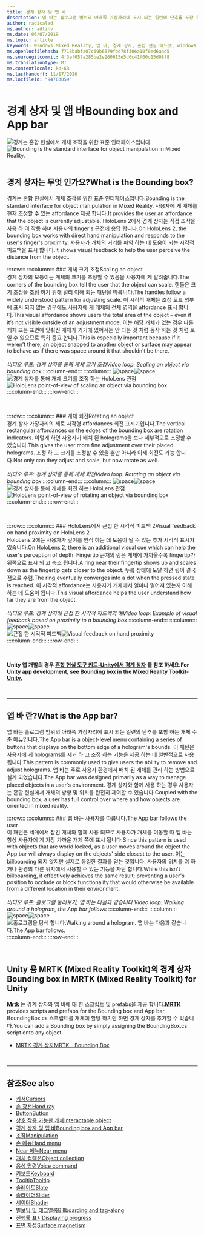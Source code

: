 ```yaml
---
title: 경계 상자 및 앱 바
description: 앱 바는 홀로그램 범위의 아래쪽 가장자리에 표시 되는 일련의 단추를 포함 하는 개체 수준 메뉴입니다.
author: radicalad
ms.author: adlinv
ms.date: 06/07/2019
ms.topic: article
keywords: Windows Mixed Reality, 앱 바, 경계 상자, 혼합 현실 헤드셋, windows mixed reality 헤드셋, 가상 현실 헤드셋, HoloLens, MRTK, Mixed Reality Toolkit
ms.openlocfilehash: f718babfa07c69b6579fbd78f306a10f0ed6aad5
ms.sourcegitcommit: 4f3ef057a285be2e260615e5d6c41f00d15d08f8
ms.translationtype: MT
ms.contentlocale: ko-KR
ms.lasthandoff: 11/17/2020
ms.locfileid: "94703059"
---
```

# <a name="bounding-box-and-app-bar"></a><span data-ttu-id="11ceb-104">경계 상자 및 앱 바</span><span class="sxs-lookup"><span data-stu-id="11ceb-104">Bounding box and App bar</span></span>
<span data-ttu-id="11ceb-105">![경계는 혼합 현실에서 개체 조작을 위한 표준 인터페이스입니다.](images/UX_Hero_BoundingBox.jpg)</span><span class="sxs-lookup"><span data-stu-id="11ceb-105">![Bounding is the standard interface for object manipulation in Mixed Reality.](images/UX_Hero_BoundingBox.jpg)</span></span><br>
<br>

## <a name="what-is-the-bounding-box"></a><span data-ttu-id="11ceb-106">경계 상자는 무엇 인가요?</span><span class="sxs-lookup"><span data-stu-id="11ceb-106">What is the Bounding box?</span></span>

<span data-ttu-id="11ceb-107">경계는 혼합 현실에서 개체 조작을 위한 표준 인터페이스입니다.</span><span class="sxs-lookup"><span data-stu-id="11ceb-107">Bounding is the standard interface for object manipulation in Mixed Reality.</span></span> <span data-ttu-id="11ceb-108">사용자에 게 개체를 현재 조정할 수 있는 affordance 제공 합니다.</span><span class="sxs-lookup"><span data-stu-id="11ceb-108">It provides the user an affordance that the object is currently adjustable.</span></span> <span data-ttu-id="11ceb-109">HoloLens 2에서 경계 상자는 직접 조작을 사용 하 여 작동 하며 사용자의 finger's 근접에 응답 합니다.</span><span class="sxs-lookup"><span data-stu-id="11ceb-109">On HoloLens 2, the bounding box works with direct hand manipulation and responds to the user's finger's proximity.</span></span> <span data-ttu-id="11ceb-110">사용자가 개체의 거리를 파악 하는 데 도움이 되는 시각적 피드백을 표시 합니다.</span><span class="sxs-lookup"><span data-stu-id="11ceb-110">It shows visual feedback to help the user perceive the distance from the object.</span></span>

:::row:::
    :::column:::
        ### <a name="scaling-an-objectbr"></a><span data-ttu-id="11ceb-111">개체 크기 조정</span><span class="sxs-lookup"><span data-stu-id="11ceb-111">Scaling an object</span></span><br>
        <span data-ttu-id="11ceb-112">경계 상자의 모퉁이는 개체의 크기를 조정할 수 있음을 사용자에 게 알려줍니다.</span><span class="sxs-lookup"><span data-stu-id="11ceb-112">The corners of the bounding box tell the user that the object can scale.</span></span> <span data-ttu-id="11ceb-113">핸들은 크기 조정을 조정 하기 위해 널리 이해 되는 패턴을 따릅니다.</span><span class="sxs-lookup"><span data-stu-id="11ceb-113">The handles follow a widely understood pattern for adjusting scale.</span></span> <span data-ttu-id="11ceb-114">이 시각적 개체는 조정 모드 외부에 표시 되지 않는 경우에도 사용자에 게 개체의 전체 영역을 affordance 표시 합니다.</span><span class="sxs-lookup"><span data-stu-id="11ceb-114">This visual affordance shows users the total area of the object – even if it’s not visible outside of an adjustment mode.</span></span> <span data-ttu-id="11ceb-115">이는 해당 개체가 없는 경우 다른 개체 또는 표면에 맞춰진 개체가 거기에 있어서는 안 되는 것 처럼 동작 하는 것 처럼 보일 수 있으므로 특히 중요 합니다.</span><span class="sxs-lookup"><span data-stu-id="11ceb-115">This is especially important because if it weren’t there, an object snapped to another object or surface may appear to behave as if there was space around it that shouldn’t be there.</span></span><br>
        <br>
        <span data-ttu-id="11ceb-116">*비디오 루프: 경계 상자를 통해 개체 크기 조정*</span><span class="sxs-lookup"><span data-stu-id="11ceb-116">*Video loop: Scaling an object via bounding box*</span></span>
    :::column-end:::
        :::column:::
        <span data-ttu-id="11ceb-117">![space](images/spacer-20x582.png)</span><span class="sxs-lookup"><span data-stu-id="11ceb-117">![space](images/spacer-20x582.png)</span></span><br>
       <span data-ttu-id="11ceb-118">![경계 상자를 통해 개체 크기를 조정 하는 HoloLens 관점](images/HoloLens2_BoundingBox.gif)</span><span class="sxs-lookup"><span data-stu-id="11ceb-118">![HoloLens point-of-view of scaling an object via bounding box](images/HoloLens2_BoundingBox.gif)</span></span><br>
    :::column-end:::
:::row-end:::

<br>

:::row:::
    :::column:::
        ### <a name="rotating-an-objectbr"></a><span data-ttu-id="11ceb-119">개체 회전</span><span class="sxs-lookup"><span data-stu-id="11ceb-119">Rotating an object</span></span><br>
        <span data-ttu-id="11ceb-120">경계 상자 가장자리의 세로 사각형 affordances 회전 표시기입니다.</span><span class="sxs-lookup"><span data-stu-id="11ceb-120">The vertical rectangular affordances on the edges of the bounding box are rotation indicators.</span></span> <span data-ttu-id="11ceb-121">이렇게 하면 사용자가 배치 된 holograms을 보다 세부적으로 조정할 수 있습니다.</span><span class="sxs-lookup"><span data-stu-id="11ceb-121">This gives the user more fine adjustment over their placed holograms.</span></span> <span data-ttu-id="11ceb-122">조정 하 고 크기를 조정할 수 있을 뿐만 아니라 이제 회전도 가능 합니다.</span><span class="sxs-lookup"><span data-stu-id="11ceb-122">Not only can they adjust and scale, but now rotate as well.</span></span><br>
        <br>
        <span data-ttu-id="11ceb-123">*비디오 루프: 경계 상자를 통해 개체 회전*</span><span class="sxs-lookup"><span data-stu-id="11ceb-123">*Video loop: Rotating an object via bounding box*</span></span>
    :::column-end:::
        :::column:::
        <span data-ttu-id="11ceb-124">![space](images/spacer-20x582.png)</span><span class="sxs-lookup"><span data-stu-id="11ceb-124">![space](images/spacer-20x582.png)</span></span><br>
       <span data-ttu-id="11ceb-125">![경계 상자를 통해 개체를 회전 하는 HoloLens 관점](images/HoloLens2_BoundingBox_Rotate.gif)</span><span class="sxs-lookup"><span data-stu-id="11ceb-125">![HoloLens point-of-view of rotating an object via bounding box](images/HoloLens2_BoundingBox_Rotate.gif)</span></span><br>
    :::column-end:::
:::row-end:::

<br>

:::row:::
    :::column:::
        ### <a name="visual-feedback-on-hand-proximity-on-hololens-2br"></a><span data-ttu-id="11ceb-126">HoloLens에서 근접 한 시각적 피드백 2</span><span class="sxs-lookup"><span data-stu-id="11ceb-126">Visual feedback on hand proximity on HoloLens 2</span></span><br>
        <span data-ttu-id="11ceb-127">HoloLens 2에는 사용자가 깊이를 인식 하는 데 도움이 될 수 있는 추가 시각적 표시가 있습니다.</span><span class="sxs-lookup"><span data-stu-id="11ceb-127">On HoloLens 2, there is an additional visual cue which can help the user's perception of depth.</span></span> <span data-ttu-id="11ceb-128">Fingertip 근처의 링은 개체에 가까울수록 fingertip가 위쪽으로 표시 되 고 축소 됩니다.</span><span class="sxs-lookup"><span data-stu-id="11ceb-128">A ring near their fingertip shows up and scales down as the fingertip gets closer to the object.</span></span> <span data-ttu-id="11ceb-129">누름 상태에 도달 하면 링이 결국 점으로 수렴.</span><span class="sxs-lookup"><span data-stu-id="11ceb-129">The ring eventually converges into a dot when the pressed state is reached.</span></span> <span data-ttu-id="11ceb-130">이 시각적 affordance는 사용자가 개체에서 얼마나 떨어져 있는지 이해 하는 데 도움이 됩니다.</span><span class="sxs-lookup"><span data-stu-id="11ceb-130">This visual affordance helps the user understand how far they are from the object.</span></span><br>
        <br>
        <span data-ttu-id="11ceb-131">*비디오 루프: 경계 상자에 근접 한 시각적 피드백의 예*</span><span class="sxs-lookup"><span data-stu-id="11ceb-131">*Video loop: Example of visual feedback based on proximity to a bounding box*</span></span>
    :::column-end:::
        :::column:::
        <span data-ttu-id="11ceb-132">![space](images/spacer-20x582.png)</span><span class="sxs-lookup"><span data-stu-id="11ceb-132">![space](images/spacer-20x582.png)</span></span><br>
       <span data-ttu-id="11ceb-133">![근접 한 시각적 피드백](images/HoloLens2_Proximity.gif)</span><span class="sxs-lookup"><span data-stu-id="11ceb-133">![Visual feedback on hand proximity](images/HoloLens2_Proximity.gif)</span></span><br>
    :::column-end:::
:::row-end:::

<br>

<span data-ttu-id="11ceb-134">**Unity 앱 개발의 경우 [혼합 현실 도구 키트-Unity에서 경계 상자](https://microsoft.github.io/MixedRealityToolkit-Unity/Documentation/README_BoundingBox.html) 를 참조 하세요.**</span><span class="sxs-lookup"><span data-stu-id="11ceb-134">**For Unity app development, see [Bounding box in the Mixed Reality Toolkit-Unity.](https://microsoft.github.io/MixedRealityToolkit-Unity/Documentation/README_BoundingBox.html)**</span></span>

<br>

---

## <a name="what-is-the-app-bar"></a><span data-ttu-id="11ceb-135">앱 바 란?</span><span class="sxs-lookup"><span data-stu-id="11ceb-135">What is the App bar?</span></span>

<span data-ttu-id="11ceb-136">앱 바는 홀로그램 범위의 아래쪽 가장자리에 표시 되는 일련의 단추를 포함 하는 개체 수준 메뉴입니다.</span><span class="sxs-lookup"><span data-stu-id="11ceb-136">The App bar is a object-level menu containing a series of buttons that displays on the bottom edge of a hologram's bounds.</span></span> <span data-ttu-id="11ceb-137">이 패턴은 사용자에 게 holograms를 제거 하 고 조정 하는 기능을 제공 하는 데 일반적으로 사용 됩니다.</span><span class="sxs-lookup"><span data-stu-id="11ceb-137">This pattern is commonly used to give users the ability to remove and adjust holograms.</span></span> <span data-ttu-id="11ceb-138">앱 바는 주로 사용자 환경에서 배치 된 개체를 관리 하는 방법으로 설계 되었습니다.</span><span class="sxs-lookup"><span data-stu-id="11ceb-138">The App bar was designed primarily as a way to manage placed objects in a user's environment.</span></span> <span data-ttu-id="11ceb-139">경계 상자와 함께 사용 하는 경우 사용자는 혼합 현실에서 개체의 방향 및 위치를 완전히 제어할 수 있습니다.</span><span class="sxs-lookup"><span data-stu-id="11ceb-139">Coupled with the bounding box, a user has full control over where and how objects are oriented in mixed reality.</span></span>

:::row:::
    :::column:::
        ### <a name="the-app-bar-follows-the-userbr"></a><span data-ttu-id="11ceb-140">앱 바는 사용자를 따릅니다.</span><span class="sxs-lookup"><span data-stu-id="11ceb-140">The App bar follows the user</span></span><br>
        <span data-ttu-id="11ceb-141">이 패턴은 세계에서 잠긴 개체와 함께 사용 되므로 사용자가 개체를 이동할 때 앱 바는 항상 사용자에 게 가장 가까운 개체 쪽에 표시 됩니다.</span><span class="sxs-lookup"><span data-stu-id="11ceb-141">Since this pattern is used with objects that are world locked, as a user moves around the object the App bar will always display on the objects' side closest to the user.</span></span> <span data-ttu-id="11ceb-142">이는 billboarding 되지 않지만 실제로 동일한 결과를 얻는 것입니다. 사용자의 위치를 려 하거나 환경의 다른 위치에서 사용할 수 있는 기능을 차단 합니다.</span><span class="sxs-lookup"><span data-stu-id="11ceb-142">While this isn't billboarding, it effectively achieves the same result; preventing a user's position to occlude or block functionality that would otherwise be available from a different location in their environment.</span></span> <br>
        <br>
        <span data-ttu-id="11ceb-143">*비디오 루프: 홀로그램 둘러보기, 앱 바는 다음과 같습니다.*</span><span class="sxs-lookup"><span data-stu-id="11ceb-143">*Video loop: Walking around a hologram, the App bar follows*</span></span>
    :::column-end:::
        :::column:::
        <span data-ttu-id="11ceb-144">![space](images/spacer-20x582.png)</span><span class="sxs-lookup"><span data-stu-id="11ceb-144">![space](images/spacer-20x582.png)</span></span><br>
       <span data-ttu-id="11ceb-145">![홀로그램을 탐색 합니다.</span><span class="sxs-lookup"><span data-stu-id="11ceb-145">![Walking around a hologram.</span></span> <span data-ttu-id="11ceb-146">앱 바는 다음과 같습니다.](images/HoloLens2_AppBarFollowing.gif)</span><span class="sxs-lookup"><span data-stu-id="11ceb-146">The App bar follows.](images/HoloLens2_AppBarFollowing.gif)</span></span><br>
    :::column-end:::
:::row-end:::

<br>


## <a name="bounding-box-in-mrtk-mixed-reality-toolkit-for-unity"></a><span data-ttu-id="11ceb-147">Unity 용 MRTK (Mixed Reality Toolkit)의 경계 상자</span><span class="sxs-lookup"><span data-stu-id="11ceb-147">Bounding box in MRTK (Mixed Reality Toolkit) for Unity</span></span>
<span data-ttu-id="11ceb-148">**[Mrtk](https://github.com/Microsoft/MixedRealityToolkit-Unity)** 는 경계 상자와 앱 바에 대 한 스크립트 및 prefabs을 제공 합니다.</span><span class="sxs-lookup"><span data-stu-id="11ceb-148">**[MRTK](https://github.com/Microsoft/MixedRealityToolkit-Unity)** provides scripts and prefabs for the Bounding box and App bar.</span></span> <span data-ttu-id="11ceb-149">BoundingBox.cs 스크립트를 개체에 할당 하기만 하면 경계 상자를 추가할 수 있습니다.</span><span class="sxs-lookup"><span data-stu-id="11ceb-149">You can add a Bounding box by simply assigning the BoundingBox.cs script onto any object.</span></span>

* [<span data-ttu-id="11ceb-150">MRTK-경계 상자</span><span class="sxs-lookup"><span data-stu-id="11ceb-150">MRTK - Bounding Box</span></span>](https://microsoft.github.io/MixedRealityToolkit-Unity/Documentation/README_BoundingBox.html)


<br>

---


## <a name="see-also"></a><span data-ttu-id="11ceb-151">참조</span><span class="sxs-lookup"><span data-stu-id="11ceb-151">See also</span></span>

* [<span data-ttu-id="11ceb-152">커서</span><span class="sxs-lookup"><span data-stu-id="11ceb-152">Cursors</span></span>](cursors.md)
* [<span data-ttu-id="11ceb-153">손 광선</span><span class="sxs-lookup"><span data-stu-id="11ceb-153">Hand ray</span></span>](point-and-commit.md)
* [<span data-ttu-id="11ceb-154">Button</span><span class="sxs-lookup"><span data-stu-id="11ceb-154">Button</span></span>](button.md)
* [<span data-ttu-id="11ceb-155">상호 작용 가능한 개체</span><span class="sxs-lookup"><span data-stu-id="11ceb-155">Interactable object</span></span>](interactable-object.md)
* [<span data-ttu-id="11ceb-156">경계 상자 및 앱 바</span><span class="sxs-lookup"><span data-stu-id="11ceb-156">Bounding box and App bar</span></span>](app-bar-and-bounding-box.md)
* [<span data-ttu-id="11ceb-157">조작</span><span class="sxs-lookup"><span data-stu-id="11ceb-157">Manipulation</span></span>](direct-manipulation.md)
* [<span data-ttu-id="11ceb-158">손 메뉴</span><span class="sxs-lookup"><span data-stu-id="11ceb-158">Hand menu</span></span>](hand-menu.md)
* [<span data-ttu-id="11ceb-159">Near 메뉴</span><span class="sxs-lookup"><span data-stu-id="11ceb-159">Near menu</span></span>](near-menu.md)
* [<span data-ttu-id="11ceb-160">개체 컬렉션</span><span class="sxs-lookup"><span data-stu-id="11ceb-160">Object collection</span></span>](object-collection.md)
* [<span data-ttu-id="11ceb-161">음성 명령</span><span class="sxs-lookup"><span data-stu-id="11ceb-161">Voice command</span></span>](voice-input.md)
* [<span data-ttu-id="11ceb-162">키보드</span><span class="sxs-lookup"><span data-stu-id="11ceb-162">Keyboard</span></span>](keyboard.md)
* [<span data-ttu-id="11ceb-163">Tooltip</span><span class="sxs-lookup"><span data-stu-id="11ceb-163">Tooltip</span></span>](tooltip.md)
* [<span data-ttu-id="11ceb-164">슬레이트</span><span class="sxs-lookup"><span data-stu-id="11ceb-164">Slate</span></span>](slate.md)
* [<span data-ttu-id="11ceb-165">슬라이더</span><span class="sxs-lookup"><span data-stu-id="11ceb-165">Slider</span></span>](slider.md)
* [<span data-ttu-id="11ceb-166">셰이더</span><span class="sxs-lookup"><span data-stu-id="11ceb-166">Shader</span></span>](shader.md)
* [<span data-ttu-id="11ceb-167">빌보딩 및 태그얼롱</span><span class="sxs-lookup"><span data-stu-id="11ceb-167">Billboarding and tag-along</span></span>](billboarding-and-tag-along.md)
* [<span data-ttu-id="11ceb-168">진행률 표시</span><span class="sxs-lookup"><span data-stu-id="11ceb-168">Displaying progress</span></span>](progress.md)
* [<span data-ttu-id="11ceb-169">표면 자성</span><span class="sxs-lookup"><span data-stu-id="11ceb-169">Surface magnetism</span></span>](surface-magnetism.md)

